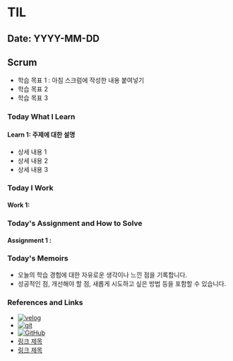# TIL

## Date: YYYY-MM-DD

## Scrum
- 학습 목표 1 : 아침 스크럼에 작성한 내용 붙여넣기
- 학습 목표 2
- 학습 목표 3

### Today What I Learn
#### Learn 1: 주제에 대한 설명
- 상세 내용 1
- 상세 내용 2
- 상세 내용 3

### Today I Work
#### Work 1:


### Today's Assignment and How to Solve
#### Assignment 1 :

### Today's Memoirs
- 오늘의 학습 경험에 대한 자유로운 생각이나 느낀 점을 기록합니다.
- 성공적인 점, 개선해야 할 점, 새롭게 시도하고 싶은 방법 등을 포함할 수 있습니다.

### References and Links
- [![velog](https://img.shields.io/badge/Velog-20C997?style=for-the-badge&logo=Velog&logoColor=white)](URL)
- [![git](https://img.shields.io/badge/Git-F05032?style=for-the-badge&logo=Git&logoColor=white)](URL)
- [![GitHub](https://img.shields.io/badge/GitHub-181717?style=for-the-badge&logo=GitHub&logoColor=white)](URL)
- [링크 제목](URL)
- [링크 제목](URL)
